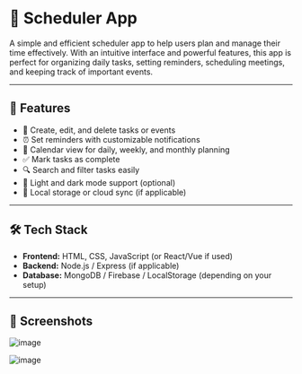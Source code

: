 # 📅 Scheduler App

A simple and efficient scheduler app to help users plan and manage their time effectively. With an intuitive interface and powerful features, this app is perfect for organizing daily tasks, setting reminders, scheduling meetings, and keeping track of important events.

---

## 🚀 Features

- 📝 Create, edit, and delete tasks or events  
- ⏰ Set reminders with customizable notifications  
- 📆 Calendar view for daily, weekly, and monthly planning  
- ✅ Mark tasks as complete  
- 🔍 Search and filter tasks easily  
- 🌙 Light and dark mode support (optional)  
- 💾 Local storage or cloud sync (if applicable)  

---

## 🛠️ Tech Stack

- **Frontend:** HTML, CSS, JavaScript (or React/Vue if used)
- **Backend:** Node.js / Express (if applicable)
- **Database:** MongoDB / Firebase / LocalStorage (depending on your setup)

---

## 📸 Screenshots

![image](https://github.com/user-attachments/assets/05ff61c7-66f7-4594-a910-49a21f22a390)

![image](https://github.com/user-attachments/assets/4f10bc3f-d131-4213-a6aa-e6cb69f5943c)


